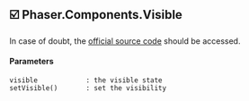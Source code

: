 ## :ballot_box_with_check: Phaser.Components.Visible

In case of doubt, the [official source code](https://github.com/photonstorm/phaser) should be accessed.

#### Parameters

```
visible            : the visible state
setVisible()       : set the visibility
```
